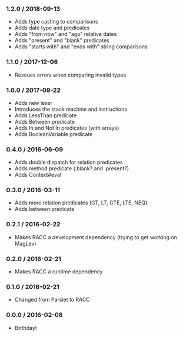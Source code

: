 ### 1.2.0 / 2018-09-13

* Adds type casting to comparisons
* Adds date type and predicates
* Adds "from now" and "ago" relative dates
* Adds "present" and "blank" predicates
* Adds "starts with" and "ends with" string comparisons

### 1.1.0 / 2017-12-06

* Rescues errors when comparing invalid types

### 1.0.0 / 2017-09-22

* Adds new lexer
* Introduces the stack machine and instructions
* Adds LessThan predicate
* Adds Between predicate
* Adds In and Not In predicates (with arrays)
* Adds BooleanVariable predicate

### 0.4.0 / 2016-06-09

* Adds double dispatch for relation predicates
* Adds method predicate (.blank? and .present?)
* Adds Context#eval

### 0.3.0 / 2016-03-11

* Adds more relation predicates (GT, LT, GTE, LTE, NEQ)
* Adds between predicate

### 0.2.1 / 2016-02-22

* Makes RACC a development dependency (trying to get working on MagLev)

### 0.2.0 / 2016-02-21

* Makes RACC a runtime dependency

### 0.1.0 / 2016-02-21

* Changed from Parslet to RACC

### 0.0.0 / 2016-02-08

* Birthday!
